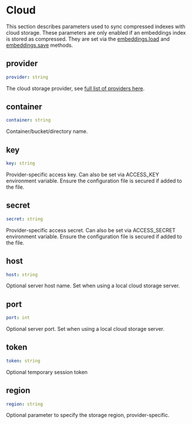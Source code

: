 # Cloud

This section describes parameters used to sync compressed indexes with cloud storage. These parameters are only enabled if an embeddings index is stored as compressed. They are set via the [embeddings.load](../../methods/#txtai.embeddings.base.Embeddings.load) and [embeddings.save](../../methods/#txtai.embeddings.base.Embeddings.save) methods.

## provider
```yaml
provider: string
```

The cloud storage provider, see [full list of providers here](https://libcloud.readthedocs.io/en/stable/storage/supported_providers.html).

## container
```yaml
container: string
```

Container/bucket/directory name.

## key
```yaml
key: string
```

Provider-specific access key. Can also be set via ACCESS_KEY environment variable. Ensure the configuration file is secured if added to the file.

## secret
```yaml
secret: string
```

Provider-specific access secret. Can also be set via ACCESS_SECRET environment variable. Ensure the configuration file is secured if added to the file.

## host
```yaml
host: string
```

Optional server host name. Set when using a local cloud storage server.

## port
```yaml
port: int
```

Optional server port. Set when using a local cloud storage server.

## token
```yaml
token: string
```

Optional temporary session token

## region
```yaml
region: string
```

Optional parameter to specify the storage region, provider-specific.
